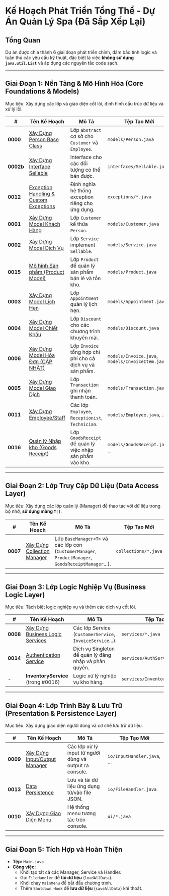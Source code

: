 # Kế Hoạch Phát Triển Tổng Thể - Dự Án Quản Lý Spa (Đã Sắp Xếp Lại)

## Tổng Quan

Dự án được chia thành 6 giai đoạn phát triển chính, đảm bảo tính logic và tuân thủ các yêu cầu kỹ thuật, đặc biệt là việc **không sử dụng `java.util.List`** và áp dụng các nguyên tắc code sạch.

---

## Giai Đoạn 1: Nền Tảng & Mô Hình Hóa (Core Foundations & Models)

Mục tiêu: Xây dựng các lớp và giao diện cốt lõi, định hình cấu trúc dữ liệu và xử lý lỗi.

| # | Tên Kế Hoạch | Mô Tả | Tệp Tạo Mới |
|---|---|---|---|
| **0000** | [Xây Dựng Person Base Class](./0000_PLAN.md) | Lớp `abstract` cơ sở cho `Customer` và `Employee`. | `models/Person.java` |
| **0002b** | [Xây Dựng Interface Sellable](./0002b_PLAN.md) | Interface cho các đối tượng có thể bán được. | `interfaces/Sellable.java` |
| **0012** | [Exception Handling & Custom Exceptions](./0012_PLAN.md) | Định nghĩa hệ thống exception riêng cho ứng dụng. | `exceptions/*.java` |
| **0001** | [Xây Dựng Model Khách Hàng](./0001_PLAN.md) | Lớp `Customer` kế thừa `Person`. | `models/Customer.java` |
| **0002** | [Xây Dựng Model Dịch Vụ](./0002_PLAN.md) | Lớp `Service` implement `Sellable`. | `models/Service.java` |
| **0015** | [Mô hình Sản phẩm (Product Model)](./0015_PLAN.md) | Lớp `Product` để quản lý sản phẩm bán lẻ và tồn kho. | `models/Product.java` |
| **0003** | [Xây Dựng Model Lịch Hẹn](./0003_PLAN.md) | Lớp `Appointment` quản lý lịch hẹn. | `models/Appointment.java` |
| **0004** | [Xây Dựng Model Chiết Khấu](./0004_PLAN.md) | Lớp `Discount` cho các chương trình khuyến mãi. | `models/Discount.java` |
| **0006** | [Xây Dựng Model Hóa Đơn (CẬP NHẬT)](./0006_PLAN.md) | Lớp `Invoice` tổng hợp chi phí cho cả dịch vụ và sản phẩm. | `models/Invoice.java`, `models/InvoiceItem.java` |
| **0005** | [Xây Dựng Model Giao Dịch](./0005_PLAN.md) | Lớp `Transaction` ghi nhận thanh toán. | `models/Transaction.java` |
| **0011** | [Xây Dựng Employee/Staff](./0011_PLAN.md) | Các lớp `Employee`, `Receptionist`, `Technician`. | `models/Employee.java`, ... |
| **0016** | [Quản lý Nhập kho (Goods Receipt)](./0016_PLAN.md) | Lớp `GoodsReceipt` để quản lý việc nhập sản phẩm vào kho. | `models/GoodsReceipt.java`, ... |

---

## Giai Đoạn 2: Lớp Truy Cập Dữ Liệu (Data Access Layer)

Mục tiêu: Xây dựng các lớp quản lý (Manager) để thao tác với dữ liệu trong bộ nhớ, **sử dụng mảng `T[]`**.

| # | Tên Kế Hoạch | Mô Tả | Tệp Tạo Mới |
|---|---|---|---|
| **0007** | [Xây Dựng Collection Manager](./0007_PLAN.md) | Lớp `BaseManager<T>` và các lớp con (`CustomerManager`, `ProductManager`, `GoodsReceiptManager`...). | `collections/*.java` |

---

## Giai Đoạn 3: Lớp Logic Nghiệp Vụ (Business Logic Layer)

Mục tiêu: Tách biệt logic nghiệp vụ và thêm các dịch vụ cốt lõi.

| # | Tên Kế Hoạch | Mô Tả | Tệp Tạo Mới |
|---|---|---|---|
| **0008** | [Xây Dựng Business Logic Services](./0008_PLAN.md) | Các lớp Service (`CustomerService`, `InvoiceService`...). | `services/*.java` |
| **0014** | [Authentication Service](./0014_PLAN.md) | Dịch vụ Singleton để quản lý đăng nhập và phân quyền. | `services/AuthService.java` |
| - | **InventoryService** (trong #0016) | Logic xử lý nghiệp vụ kho hàng. | `services/InventoryService.java` |

---

## Giai Đoạn 4: Lớp Trình Bày & Lưu Trữ (Presentation & Persistence Layer)

Mục tiêu: Xây dựng giao diện người dùng và cơ chế lưu trữ dữ liệu.

| # | Tên Kế Hoạch | Mô Tả | Tệp Tạo Mới |
|---|---|---|---|
| **0009** | [Xây Dựng Input/Output Manager](./0009_PLAN.md) | Các lớp xử lý input từ người dùng và output ra console. | `io/InputHandler.java`, ... |
| **0013** | [Data Persistence](./0013_PLAN.md) | Lưu và tải dữ liệu ứng dụng từ/vào file JSON. | `io/FileHandler.java` |
| **0010** | [Xây Dựng Giao Diện Menu](./0010_PLAN.md) | Hệ thống menu tương tác trên console. | `ui/*.java` |

---

## Giai Đoạn 5: Tích Hợp và Hoàn Thiện

- **Tệp:** `Main.java`
- **Công việc:**
  - Khởi tạo tất cả các Manager, Service và Handler.
  - Gọi `FileHandler` để **tải dữ liệu** (`loadAllData`).
  - Khởi chạy `MainMenu` để bắt đầu chương trình.
  - Thêm `Shutdown Hook` để **lưu dữ liệu** (`saveAllData`) khi thoát.